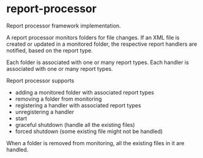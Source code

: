 # report-processor

Report processor framework implementation. 

A report processor monitors folders for file changes. 
If an XML file is created or updated in a monitored folder, 
the respective report handlers are notified, based on the report type. 

Each folder is associated with one or many report types. 
Each handler is associated with one or many report types.

Report processor supports
* adding a monitored folder with associated report types
* removing a folder from monitoring
* registering a handler with associated report types
* unregistering a handler
* start
* graceful shutdown (handle all the existing files)
* forced shutdown (some existing file might not be handled)

When a folder is removed from monitoring, all the existing files in it are handled. 
